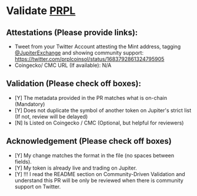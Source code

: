 # Validate [PRPL](https://solscan.io/token/ALbVfqkHGRpaWTYQi7Dpso69tP71QqtsuzBNpFw9P8Tg)

## Attestations (Please provide links):
- Tweet from your Twitter Account attesting the Mint address, tagging [@JupiterExchange](https://twitter.com/JupiterExchange) and showing community support: https://twitter.com/prplcoinsol/status/1683792861324795905
- Coingecko/ CMC URL (If available): N/A

## Validation (Please check off boxes):
- [Y] The metadata provided in the PR matches what is on-chain (Mandatory)
- [Y] Does not duplicate the symbol of another token on Jupiter's strict list (If not, review will be delayed)
- [N] Is Listed on Coingecko / CMC (Optional, but helpful for reviewers)  

## Acknowledgement (Please check off boxes)
- [Y] My change matches the format in the file (no spaces between fields).
- [Y] My token is already live and trading on Jupiter.
- [Y] !!! I read the README section on Community-Driven Validation and understand this PR will be only be reviewed when there is community support on Twitter.
